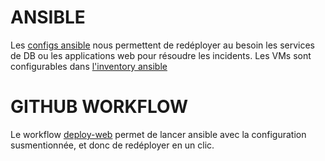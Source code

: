 # ANSIBLE
Les [configs ansible](/ansible/) nous permettent de redéployer au besoin les services de DB ou les applications web pour résoudre les incidents.
Les VMs sont configurables dans [l'inventory ansible](/ansible/inventory/azure/hosts)

# GITHUB WORKFLOW
Le workflow [deploy-web](/.github/workflows/deploy-web.yml) permet de lancer ansible avec la configuration susmentionnée, et donc de redéployer en un clic.